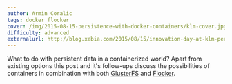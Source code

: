 ```yaml
---
author: Armin Coralic
tags: docker flocker
cover: /img/2015-08-15-persistence-with-docker-containers/klm-cover.jpg
difficulty: advanced
externalurl: http://blog.xebia.com/2015/08/15/innovation-day-at-klm-persistence-with-docker-containers-2/
---
```

What to do with persistent data in a containerized world?
Apart from existing options this post and it's follow-ups discuss the possibilities of containers in combination with both [GlusterFS](https://www.gluster.org/) and [Flocker](https://github.com/ClusterHQ/flocker).
